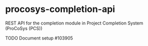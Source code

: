# procosys-completion-api
REST API for the completion module in Project Completion System (ProCoSys (PCS))

TODO Document setup #103905